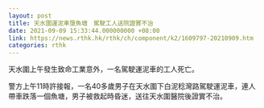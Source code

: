 ```yaml
---
layout: post
title: 天水圍運泥車墮魚塘　駕駛工人送院證實不治
date: 2021-09-09 15:33:44.000000000 +08:00
link: https://news.rthk.hk/rthk/ch/component/k2/1609797-20210909.htm
categories: rthk
---
```


天水圍上午發生致命工業意外，一名駕駛運泥車的工人死亡。

警方上午11時許接報，一名40多歲男子在天水圍下白泥稔灣路駕駛運泥車，連人帶車跌落一個魚塘，男子被救起時昏迷，送往天水圍醫院後證實不治。
